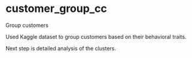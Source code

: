 # customer_group_cc
Group customers

Used Kaggle dataset to group customers based on their behavioral traits.

Next step is detailed analysis of the clusters.
